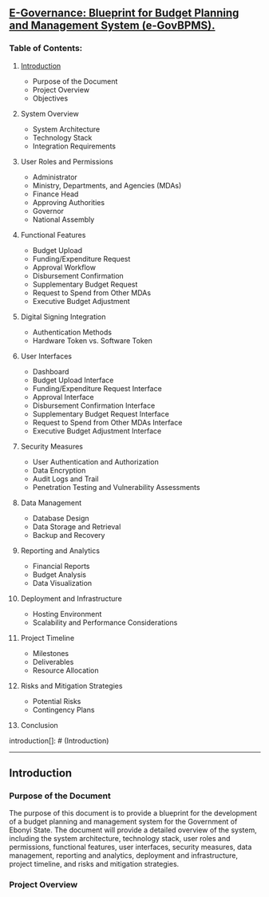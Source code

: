 ## [E-Governance:  Blueprint for Budget Planning and Management System (e-GovBPMS).](#README)

### Table of Contents:

1. [Introduction](#introduction)
   - Purpose of the Document
   - Project Overview
   - Objectives

2. System Overview
   - System Architecture
   - Technology Stack
   - Integration Requirements

3. User Roles and Permissions
   - Administrator
   - Ministry, Departments, and Agencies (MDAs)
   - Finance Head
   - Approving Authorities
   - Governor
   - National Assembly

4. Functional Features
   - Budget Upload
   - Funding/Expenditure Request
   - Approval Workflow
   - Disbursement Confirmation
   - Supplementary Budget Request
   - Request to Spend from Other MDAs
   - Executive Budget Adjustment

5. Digital Signing Integration
   - Authentication Methods
   - Hardware Token vs. Software Token

6. User Interfaces
   - Dashboard
   - Budget Upload Interface
   - Funding/Expenditure Request Interface
   - Approval Interface
   - Disbursement Confirmation Interface
   - Supplementary Budget Request Interface
   - Request to Spend from Other MDAs Interface
   - Executive Budget Adjustment Interface

7. Security Measures
   - User Authentication and Authorization
   - Data Encryption
   - Audit Logs and Trail
   - Penetration Testing and Vulnerability Assessments

8. Data Management
   - Database Design
   - Data Storage and Retrieval
   - Backup and Recovery

9. Reporting and Analytics
   - Financial Reports
   - Budget Analysis
   - Data Visualization

10. Deployment and Infrastructure
    - Hosting Environment
    - Scalability and Performance Considerations

11. Project Timeline
    - Milestones
    - Deliverables
    - Resource Allocation

12. Risks and Mitigation Strategies
    - Potential Risks
    - Contingency Plans

13. Conclusion

introduction[]: # (Introduction)

---

## Introduction <a name="introduction"></a>

### Purpose of the Document

The purpose of this document is to provide a blueprint for the development of a budget planning and management system for the Government of Ebonyi State. The document will provide a detailed overview of the system, including the system architecture, technology stack, user roles and permissions, functional features, user interfaces, security measures, data management, reporting and analytics, deployment and infrastructure, project timeline, and risks and mitigation strategies.

### Project Overview

